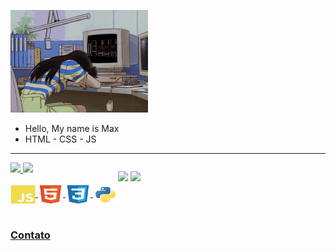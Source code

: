 
![Gif](tis100-sad.gif)
- Hello, My name is Max
-   HTML - CSS - JS
<p align="left">

<hr>



</p>
 <div style="display: flex;">
   <a href="https://github.com/MaxRadke">
   <img height="170em" src="https://github-readme-stats.vercel.app/api?username=MaxRadke&show_icons=true&theme=dark&include_all_commits=true&count_private=true"/>
   <img height="170em" src="https://github-readme-stats.vercel.app/api/top-langs/?username=MaxRadke&layout=compact&langs_count=6&theme=dark"/>

<div style="display: inline_block"><br>
  <img align="center" alt="Js" height="30" width="40" src="https://raw.githubusercontent.com/devicons/devicon/master/icons/javascript/javascript-plain.svg">
  <img align="center" alt="HTML" height="30" width="40" src="https://raw.githubusercontent.com/devicons/devicon/master/icons/html5/html5-original.svg">
  <img align="center" alt="CSS" height="30" width="40" src="https://raw.githubusercontent.com/devicons/devicon/master/icons/css3/css3-original.svg">
  <img align="center" alt="Python" height="30" width="40" src="https://raw.githubusercontent.com/devicons/devicon/master/icons/python/python-original.svg">
</div>
 
 <br>
 
  ### Contato
 
<div> 
 
  <a href="https://www.youtube.com/channel/UCZGxNNk0AO0i2baPnvbzpGQ" target="_blank"><img src="https://img.shields.io/badge/YouTube-FF0000?style=for-the-badge&logo=youtube&logoColor=white" target="_blank"></a>
  <a href="https://twitter.com/MaxRadkeDev" target="_blank"><img src="https://img.shields.io/badge/Twitter-1DA1F2?style=for-the-badge&logo=twitter&logoColor=white" target="_blank"></a>
  
 

</div>

